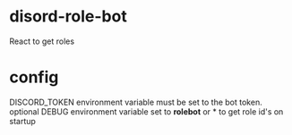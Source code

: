 # disord-role-bot
React to get roles

# config
DISCORD_TOKEN environment variable must be set to the bot token.
optional DEBUG environment variable set to **rolebot** or * to get role id's
on startup
